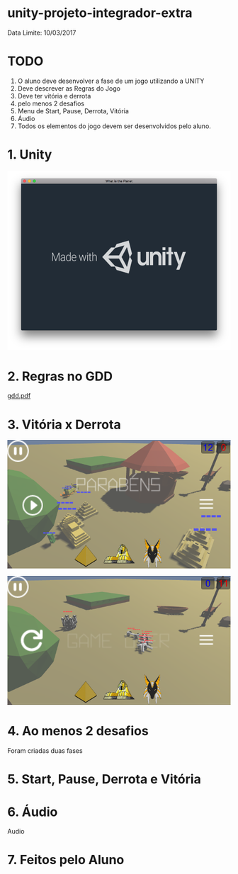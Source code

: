 # unity-projeto-integrador-extra

  Data Limite: 10/03/2017

# TODO

  1. O aluno deve desenvolver a fase de um jogo utilizando a UNITY 
  2. Deve descrever as Regras do Jogo 
  3. Deve ter vitória e derrota
  4. pelo menos 2 desafios 
  5. Menu de Start, Pause, Derrota, Vitória 
  6. Áudio 
  7. Todos os elementos do jogo devem ser desenvolvidos pelo aluno.





# 1. Unity

![Unity](doc/made-with-unity.png)


# 2. Regras no GDD

[gdd.pdf](doc/gdd.pdf)

# 3. Vitória x Derrota

![gdd.pdf](doc/vitoria.png)

![gdd.pdf](doc/derrota.png)

# 4. Ao menos 2 desafios

Foram criadas duas fases

# 5. Start, Pause, Derrota e Vitória

# 6. Áudio

Audio

# 7. Feitos pelo Aluno
